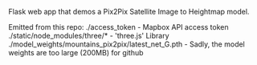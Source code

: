Flask web app that demos a Pix2Pix Satellite Image to Heightmap model.

Emitted from this repo: 
./access_token - Mapbox API access token
./static/node_modules/three/* - 'three.js' Library
./model_weights/mountains_pix2pix/latest_net_G.pth - Sadly, the model weights are too large (200MB) for github

